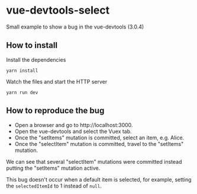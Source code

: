 # vue-devtools-select
Small example to show a bug in the vue-devtools (3.0.4)

## How to install

Install the dependencies
```shell
yarn install
```

Watch the files and start the HTTP server
```shell
yarn run dev
```

## How to reproduce the bug

* Open a browser and go to http://localhost:3000.
* Open the vue-devtools and select the Vuex tab.
* Once the "setItems" mutation is committed, select an item, e.g. Alice.
* Once the "selectItem" mutation is committed, travel to the "setItems" mutation.

We can see that several "selectItem" mutations were committed instead putting the "setItems" mutation active.

This bug doesn't occur when a default item is selected, for example, setting the ```selectedItemId``` to 1 instead of ```null```.
